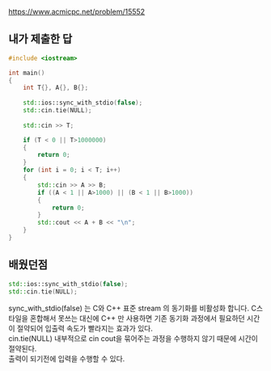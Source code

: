 https://www.acmicpc.net/problem/15552

내가 제출한 답
------------

```cpp
#include <iostream>

int main()
{
	int T{}, A{}, B{};
	
	std::ios::sync_with_stdio(false);
	std::cin.tie(NULL);
	
	std::cin >> T;

	if (T < 0 || T>1000000)
	{
		return 0;
	}
	for (int i = 0; i < T; i++)
	{
		std::cin >> A >> B;
		if ((A < 1 || A>1000) || (B < 1 || B>1000))
		{
			return 0;
		}
		std::cout << A + B << "\n";
	}
}
```

배웠던점
-------

```cpp
std::ios::sync_with_stdio(false);
std::cin.tie(NULL);
```

sync_with_stdio(false) 는 C와 C++ 표준 stream 의 동기화를 비활성화 합니다. C스타일을 혼합해서 못쓰는 대신에 C++ 만 사용하면 기존 동기화 과정에서 필요하던 시간이 절약되어 입출력 속도가 빨라지는 효과가 있다.   
cin.tie(NULL) 내부적으로 cin cout을 묶어주는 과정을 수행하지 않기 때문에 시간이 절약된다.   
출력이 되기전에 입력을 수행할 수 있다.
